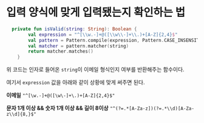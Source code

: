 # 입력 양식에 맞게 입력됐는지 확인하는 법

```kotlin
  private fun isValid(string: String): Boolean {
        val expression = "^[\\w.-]+@([\\w\\-]+\\.)+[A-Z]{2,4}$"
        val pattern = Pattern.compile(expression, Pattern.CASE_INSENSITIVE)
        val matcher = pattern.matcher(string)
        return matcher.matches()
    }
```
위 코드는 인자로 들어온 `string`이 이메일 형식인지 여부를 반환해주는 함수이다.

여기서 `expression` 값을 아래와 같이 상황에 맞게 써주면 된다.

**이메일**
`"^[\w.-]+@([\w\-]+\.)+[A-Z]{2,4}$"`

**문자 1개 이상 && 숫자 1개 이상 && 길이 8이상**
`"^(?=.*[A-Za-z])(?=.*\\d)[A-Za-z\\d]{8,}$"`
